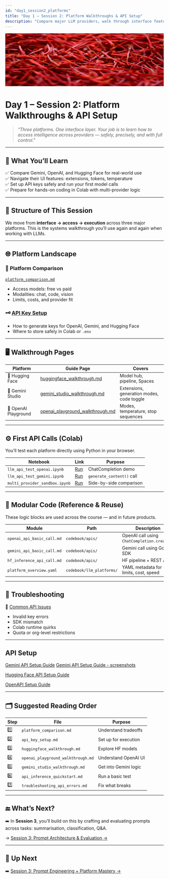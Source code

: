 ```yaml
---
id: "day1_session2_platforms"
title: "Day 1 – Session 2: Platform Walkthroughs & API Setup"
description: "Compare major LLM providers, walk through interface features"
---
```

![fig_day1_header](../shared_assets/visuals/images/fig_day1_session2_header.png)


# Day 1 – Session 2: Platform Walkthroughs & API Setup

> _"Three platforms. One interface layer. Your job is to learn how to access intelligence across providers — safely, precisely, and with full control."_  

---

## 🎯 What You’ll Learn

✅ Compare Gemini, OpenAI, and Hugging Face for real-world use  
✅ Navigate their UI features: extensions, tokens, temperature  
✅ Set up API keys safely and run your first model calls  
✅ Prepare for hands-on coding in Colab with multi-provider logic  

---

## 🧭 Structure of This Session

We move from **interface → access → execution** across three major platforms. This is the systems walkthrough you’ll use again and again when working with LLMs.

---

## 🌐 Platform Landscape

### 🧩 Platform Comparison
[`platform_comparison.md`](../docs/day1/platform_comparison.md)

- Access models: free vs paid
- Modalities: chat, code, vision
- Limits, costs, and provider fit

### 🗝️ [API Key Setup](day1/api_key_setup.md)
- How to generate keys for OpenAI, Gemini, and Hugging Face
- Where to store safely in Colab or `.env`

---

## 🖥 Walkthrough Pages

| Platform | Guide Page | Covers |
|----------|------------|--------|
| 🤗 Hugging Face | [huggingface_walkthrough.md](day1/huggingface_walkthrough.md) | Model hub, pipeline, Spaces |
| 🧠 Gemini Studio | [gemini_studio_walkthrough.md](day1/gemini_studio_walkthrough.md) | Extensions, generation modes, code toggle |
| 🔐 OpenAI Playground | [openai_playground_walkthrough.md](day1/openai_playground_walkthrough.md) | Modes, temperature, stop sequences |

---

## ⚙️ First API Calls (Colab)

You’ll test each platform directly using Python in your browser.

| Notebook | Link | Purpose |
|----------|------|---------|
| `llm_api_test_openai.ipynb` | [Run](https://colab.research.google.com/github/MariaAise/test/blob/main/llm_api_test_openai.ipynb) | ChatCompletion demo |
| `llm_api_test_gemini.ipynb` | [Run](https://colab.research.google.com/github/MariaAise/test/blob/main/llm_api_test_gemini.ipynb) | `generate_content()` call |
| `multi_provider_sandbox.ipynb` | [Run](https://colab.research.google.com/github/MariaAise/test/blob/main/multi_provider_sandbox.ipynb) | Side-by-side comparison |



---

## 🔁 Modular Code (Reference & Reuse)

These logic blocks are used across the course — and in future products.

| Module | Path | Description |
|--------|------|-------------|
| `openai_api_basic_call.md` | `codebook/apis/` | OpenAI call using `ChatCompletion.create()` |
| `gemini_api_basic_call.md` | `codebook/apis/` | Gemini call using Google SDK |
| `hf_inference_api_call.md` | `codebook/apis/` | HF pipeline + REST API |
| `platform_overview.yaml` | `codebook/llm_platforms/` | YAML metadata for limits, cost, speed |

---

## 🚧 Troubleshooting

📄 [Common API Issues](../../codebook/day1_platforms/troubleshooting_api_errors.md)  
- Invalid key errors  
- SDK mismatch  
- Colab runtime quirks  
- Quota or org-level restrictions

---

## API Setup

[Gemini API Setup Guide](Gemini_API_Setup_Guide.md)
[Gemini API Setup Guide - screenshots](using_gemini_api_colab.md)

[Hugging Face API Setup Guide](huggingface_api_setup_colab.md)


[OpenAPI Setup Guide](openai_api_setup_colab.md)

---

## 🗂 Suggested Reading Order

| Step | File | Purpose |
|------|------|---------|
| 1️⃣ | `platform_comparison.md` | Understand tradeoffs |
| 2️⃣ | `api_key_setup.md` | Set up for execution |
| 3️⃣ | `huggingface_walkthrough.md` | Explore HF models |
| 4️⃣ | `openai_playground_walkthrough.md` | Understand OpenAI UI |
| 5️⃣ | `gemini_studio_walkthrough.md` | Get into Gemini logic |
| 6️⃣ | `api_inference_quickstart.md` | Run a basic test |
| 7️⃣ | `troubleshooting_api_errors.md` | Fix what breaks |

---

## 🔚 What’s Next?

➡️ In **Session 3**, you’ll build on this by crafting and evaluating prompts across tasks: summarisation, classification, Q&A.

→ [Session 3: Prompt Architecture & Evaluation →](../day1_session3_prompt_architecture.md)

---

## 🔭 Up Next

➡️ [Session 3: Prompt Engineering + Platform Mastery →](day1s3_schedule.md)